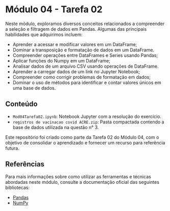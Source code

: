 # Módulo 04 - Tarefa 02

Neste módulo, exploramos diversos conceitos relacionados a compreender a seleção e filtragem de dados em Pandas. Algumas das principais habilidades que adquirimos incluem:
- Aprender a acessar e modificar valores em um DataFrame;
- Dominar a transposição e formatação de dados em um DataFrame.
- Compreender operações entre DataFrames e Series usando Pandas;
- Aplicar funções do Numpy em um DataFrame;
- Analisar dados de um arquivo CSV usando operações de DataFrame.
- Aprender a carregar dados de um link no Jupyter Notebook;
- Compreender como corrigir problemas de formatação em dados;
- Dominar o uso de métodos para identificar e contar valores únicos em uma base de dados.

## Conteúdo

- `Mod04Tarefa02.ipynb`: Notebook Jupyter com a resolução do exercício.
- `registros de vacinacao covid ACRE.zip`: Pasta compactada contendo a base de dados utilizada na questão n° 3.


Este repositório foi criado como parte da Tarefa 02 do Módulo 04, com o objetivo de consolidar o aprendizado e fornecer um recurso para referência futura.

## Referências

Para mais informações sobre como utilizar as ferramentas e técnicas abordadas neste módulo, consulte a documentação oficial das seguintes bibliotecas:
- [Pandas](https://pandas.pydata.org/docs/)
- [NumPy](https://numpy.org/doc/)
